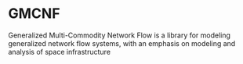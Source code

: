 # GMCNF
Generalized Multi-Commodity Network Flow is a library for modeling generalized network flow systems, with an emphasis on modeling and analysis of space infrastructure
